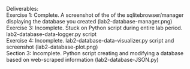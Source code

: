 Deliverables:\
Exercise 1: Complete. A screenshot of the of the sqlitebrowser/manager displaying the database you created (lab2-database-manager.png)\
Exercise 3: Incomplete. Stuck on Python script during entire lab period. lab2-database-data-logger.py script\
Exercise 4: Incomplete. lab2-database-data-visualizer.py script and screenshot (lab2-database-plot.png)\
Section 3: Incomplete. Python  script  creating  and  modifying  a  database  based  on  web-scraped  information (lab2-database-JSON.py)
